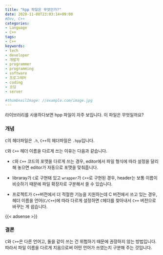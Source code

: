 ```yaml
---
title: "hpp 파일은 무엇인가?"
date: 2020-11-08T23:03:14+09:00
#Dev, C++
categories:
- Language
- C++
tags:
- C++
keywords:
- tech
- developer
- 개발자
- programmer
- programming
- software
- 프로그래머
- coding
- 코딩
- server

#thumbnailImage: //example.com/image.jpg
---
```


라이브러리를 사용하다보면 hpp 파일이 자주 보입니다. 이 파일은 무엇일까요?

<!--more-->

  

  

### 개념

`C`의 헤더파일은 `.h`, `C++`의 헤더파일은 `.hpp`입니다.

`C`와 `C++` 헤더 이름을 다르게 쓰는 이유는 다음과 같습니다.

- `C`와 `C++` 코드의 포맷을 다르게 쓰는 경우, editor에서 파일 형식에 따라 설정을 달리해 놓으면 editor가 자동으로 포맷을 맞춰줍니다.

- libraray가 `C`로 구현돼 있고 `wrapper`가 `C++`로 구현된 경우, header는 보통 이름이 비슷하기 때문에 파일 확장자로 구분해서 쓸 수 있습니다.

- 프로젝트가 `C++`버전에서 더 적절한 기능을 지원하는데 C 버전에서 쓰고 있는 경우, 헤더 이름을 언어(`C/C++`)에 따라 다르게 설정하면 `C`헤더를 찾아내서 `C++` 버전으로 바꾸는 게 쉽습니다.

  


{{< adsense >}}

### 결론

`C`와 `C++`은 다른 언어고, 둘을 같이 쓰는 건 위험하기 때문에 권장하지 않는 방법입니다. 따라서 파일 이름을 다르게 지음으로써 어떤 언어가 쓰였는지 구분해 주는 것입니다.